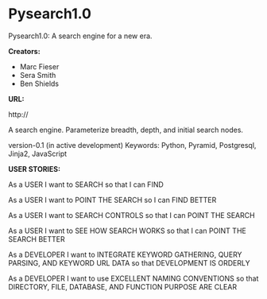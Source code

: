 # Pysearch1.0
Pysearch1.0: A search engine for a new era.

**Creators:**

- Marc Fieser
- Sera Smith
- Ben Shields

**URL:**

http://

A search engine. Parameterize breadth, depth, and initial search nodes.

version-0.1 (in active development)
Keywords: Python, Pyramid, Postgresql, Jinja2, JavaScript

**USER STORIES:**

As a USER I want to SEARCH so that I can FIND

As a USER I want to POINT THE SEARCH so I can FIND BETTER

As a USER I want to SEARCH CONTROLS so that I can POINT THE SEARCH

As a USER I want to SEE HOW SEARCH WORKS so that I can POINT THE SEARCH BETTER

As a DEVELOPER I want to INTEGRATE KEYWORD GATHERING, QUERY PARSING, AND KEYWORD URL DATA so that DEVELOPMENT IS ORDERLY

As a DEVELOPER I want to use EXCELLENT NAMING CONVENTIONS so that DIRECTORY, FILE, DATABASE, AND FUNCTION PURPOSE ARE CLEAR
